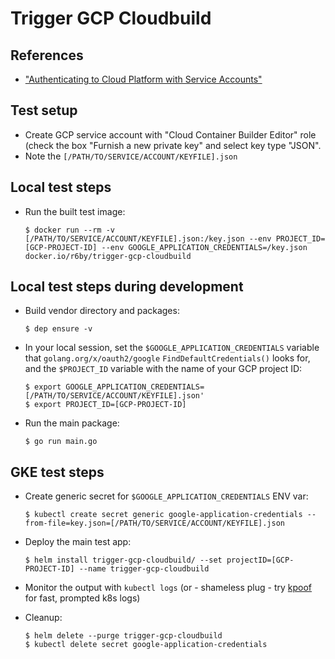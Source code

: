 # Trigger GCP Cloudbuild

## References

- ["Authenticating to Cloud Platform with Service Accounts"](https://cloud.google.com/kubernetes-engine/docs/tutorials/authenticating-to-cloud-platform)

## Test setup

- Create GCP service account with "Cloud Container Builder Editor" role (check the box "Furnish a new private key" and select key type "JSON".
- Note the `[/PATH/TO/SERVICE/ACCOUNT/KEYFILE].json`

## Local test steps

- Run the built test image:

    ```console
    $ docker run --rm -v [/PATH/TO/SERVICE/ACCOUNT/KEYFILE].json:/key.json --env PROJECT_ID=[GCP-PROJECT-ID] --env GOOGLE_APPLICATION_CREDENTIALS=/key.json docker.io/r6by/trigger-gcp-cloudbuild
    ```

## Local test steps during development

- Build vendor directory and packages:

    ```console
    $ dep ensure -v
    ```
- In your local session, set the `$GOOGLE_APPLICATION_CREDENTIALS` variable that `golang.org/x/oauth2/google` `FindDefaultCredentials()` looks for, and the `$PROJECT_ID` variable with the name of your GCP project ID:

    ```console
    $ export GOOGLE_APPLICATION_CREDENTIALS=[/PATH/TO/SERVICE/ACCOUNT/KEYFILE].json'
    $ export PROJECT_ID=[GCP-PROJECT-ID]
    ```
- Run the main package:

    ```console
    $ go run main.go
    ```

## GKE test steps

- Create generic secret for `$GOOGLE_APPLICATION_CREDENTIALS` ENV var:

    ```console
    $ kubectl create secret generic google-application-credentials --from-file=key.json=[/PATH/TO/SERVICE/ACCOUNT/KEYFILE].json
    ```
- Deploy the main test app:

    ```console
    $ helm install trigger-gcp-cloudbuild/ --set projectID=[GCP-PROJECT-ID] --name trigger-gcp-cloudbuild
    ```
- Monitor the output with `kubectl logs` (or - shameless plug - try [kpoof](https://github.com/farmotive/kpoof) for fast, prompted k8s logs)
- Cleanup:

    ```console
    $ helm delete --purge trigger-gcp-cloudbuild
    $ kubectl delete secret google-application-credentials
    ```
